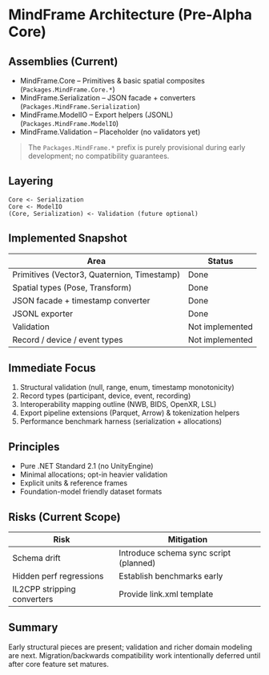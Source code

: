 ﻿# MindFrame Architecture (Pre-Alpha Core)

## Assemblies (Current)
- MindFrame.Core – Primitives & basic spatial composites (`Packages.MindFrame.Core.*`)
- MindFrame.Serialization – JSON facade + converters (`Packages.MindFrame.Serialization`)
- MindFrame.ModelIO – Export helpers (JSONL) (`Packages.MindFrame.ModelIO`)
- MindFrame.Validation – Placeholder (no validators yet)

> The `Packages.MindFrame.*` prefix is purely provisional during early development; no compatibility guarantees.

## Layering
```
Core <- Serialization
Core <- ModelIO
(Core, Serialization) <- Validation (future optional)
```

## Implemented Snapshot
| Area | Status |
|------|--------|
| Primitives (Vector3, Quaternion, Timestamp) | Done |
| Spatial types (Pose, Transform) | Done |
| JSON facade + timestamp converter | Done |
| JSONL exporter | Done |
| Validation | Not implemented |
| Record / device / event types | Not implemented |

## Immediate Focus
1. Structural validation (null, range, enum, timestamp monotonicity)
2. Record types (participant, device, event, recording)
3. Interoperability mapping outline (NWB, BIDS, OpenXR, LSL)
4. Export pipeline extensions (Parquet, Arrow) & tokenization helpers
5. Performance benchmark harness (serialization + allocations)

## Principles
- Pure .NET Standard 2.1 (no UnityEngine)
- Minimal allocations; opt-in heavier validation
- Explicit units & reference frames
- Foundation-model friendly dataset formats

## Risks (Current Scope)
| Risk | Mitigation |
|------|------------|
| Schema drift | Introduce schema sync script (planned) |
| Hidden perf regressions | Establish benchmarks early |
| IL2CPP stripping converters | Provide link.xml template |

## Summary
Early structural pieces are present; validation and richer domain modeling are next. Migration/backwards compatibility work intentionally deferred until after core feature set matures.
